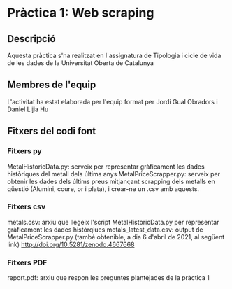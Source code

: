 # Pràctica 1: Web scraping

## Descripció
Aquesta pràctica s'ha realitzat en l'assignatura de Tipologia i cicle de vida de les dades de la Universitat Oberta de Catalunya

## Membres de l'equip
L'activitat ha estat elaborada per l'equip format per Jordi Gual Obradors i Daniel Lijia Hu

## Fitxers del codi font

### Fitxers py
MetalHistoricData.py: serveix per representar gràficament les dades històriques del metall dels últims anys
MetalPriceScrapper.py: serveix per obtenir les dades dels últims preus mitjançant scrapping dels metalls en qüestió (Alumini, coure, or i plata), i crear-ne un .csv amb aquests.

### Fitxers csv
metals.csv: arxiu que llegeix l'script MetalHistoricData.py per representar gràficament les dades històrqiues
metals_latest_data.csv: output de MetalPriceScrapper.py (també obtenible, a dia 6 d'abril de 2021, al següent link) http://doi.org/10.5281/zenodo.4667668

### Fitxers PDF
report.pdf: arxiu que respon les preguntes plantejades de la pràctica 1

